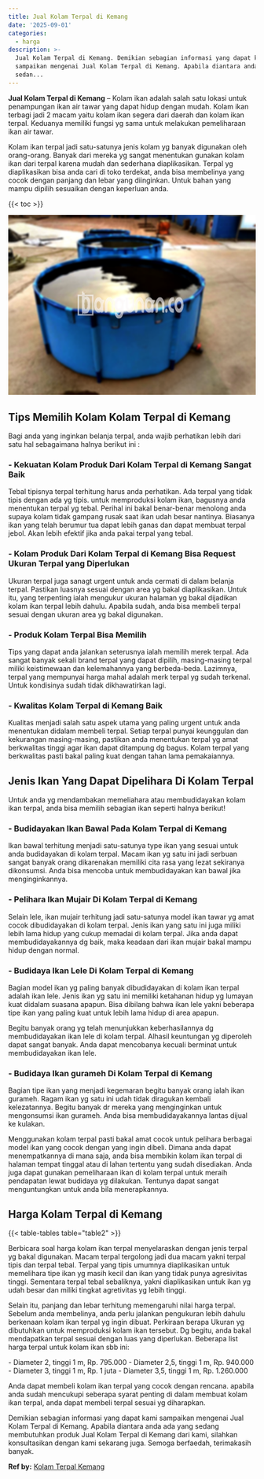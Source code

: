 ```yaml
---
title: Jual Kolam Terpal di Kemang
date: '2025-09-01'
categories:
  - harga
description: >-
  Jual Kolam Terpal di Kemang. Demikian sebagian informasi yang dapat kami
  sampaikan mengenai Jual Kolam Terpal di Kemang. Apabila diantara anda ada yang
  sedan...
---
```


**Jual Kolam Terpal di Kemang** – Kolam ikan adalah salah satu lokasi untuk penampungan ikan air tawar yang dapat hidup dengan mudah. Kolam ikan terbagi jadi 2 macam yaitu kolam ikan segera dari daerah dan kolam ikan terpal. Keduanya memiliki fungsi yg sama untuk melakukan pemeliharaan ikan air tawar.

Kolam ikan terpal jadi satu-satunya jenis kolam yg banyak digunakan oleh orang-orang. Banyak dari mereka yg sangat menentukan gunakan kolam ikan dari terpal karena mudah dan sederhana diaplikasikan. Terpal yg diaplikasikan bisa anda cari di toko terdekat, anda bisa membelinya yang cocok dengan panjang dan lebar yang diinginkan. Untuk bahan yang mampu dipilih sesuaikan dengan keperluan anda.

{{< toc >}}

![Jual Kolam Terpal di Kemang](/images/jual-kolam-terpal-18.png)

## Tips Memilih Kolam Kolam Terpal di Kemang

Bagi anda yang inginkan belanja terpal, anda wajib perhatikan lebih dari satu hal sebagaimana halnya berikut ini :

### \- Kekuatan Kolam Produk Dari Kolam Terpal di Kemang Sangat Baik

Tebal tipisnya terpal terhitung harus anda perhatikan. Ada terpal yang tidak tipis dengan ada yg tipis. untuk memproduksi kolam ikan, bagusnya anda menentukan terpal yg tebal. Perihal ini bakal benar-benar menolong anda supaya kolam tidak gampang rusak saat ikan udah besar nantinya. Biasanya ikan yang telah berumur tua dapat lebih ganas dan dapat membuat terpal jebol. Akan lebih efektif jika anda pakai terpal yang tebal.

### \- Kolam Produk Dari Kolam Terpal di Kemang Bisa Request Ukuran Terpal yang Diperlukan

Ukuran terpal juga sanagt urgent untuk anda cermati di dalam belanja terpal. Pastikan luasnya sesuai dengan area yg bakal diaplikasikan. Untuk itu, yang terpenting ialah mengukur ukuran halaman yg bakal dijadikan kolam ikan terpal lebih dahulu. Apabila sudah, anda bisa membeli terpal sesuai dengan ukuran area yg bakal digunakan.

### \- Produk Kolam Terpal Bisa Memilih

Tips yang dapat anda jalankan seterusnya ialah memilih merek terpal. Ada sangat banyak sekali brand terpal yang dapat dipilih, masing-masing terpal miliki keistimewaan dan kelemahannya yang berbeda-beda. Lazimnya, terpal yang mempunyai harga mahal adalah merk terpal yg sudah terkenal. Untuk kondisinya sudah tidak dikhawatirkan lagi.

### \- Kwalitas Kolam Terpal di Kemang Baik

Kualitas menjadi salah satu aspek utama yang paling urgent untuk anda menentukan didalam membeli terpal. Setiap terpal punyai keunggulan dan kekurangan masing-masing, pastikan anda menentukan terpal yg amat berkwalitas tinggi agar ikan dapat ditampung dg bagus. Kolam terpal yang berkwalitas pasti bakal paling kuat dengan tahan lama pemakaiannya.

## Jenis Ikan Yang Dapat Dipelihara Di Kolam Terpal

Untuk anda yg mendambakan memeliahara atau membudidayakan kolam ikan terpal, anda bisa memilih sebagian ikan seperti halnya berikut!

### \- Budidayakan Ikan Bawal Pada Kolam Terpal di Kemang

Ikan bawal terhitung menjadi satu-satunya type ikan yang sesuai untuk anda budidayakan di kolam terpal. Macam ikan yg satu ini jadi serbuan sangat banyak orang dikarenakan memiliki cita rasa yang lezat sekiranya dikonsumsi. Anda bisa mencoba untuk membudidayakan kan bawal jika menginginkannya.

### \- Pelihara Ikan Mujair Di Kolam Terpal di Kemang

Selain lele, ikan mujair terhitung jadi satu-satunya model ikan tawar yg amat cocok dibudidayakan di kolam terpal. Jenis ikan yang satu ini juga miliki lebih lama hidup yang cukup memadai di kolam terpal. Jika anda dapat membudidayakannya dg baik, maka keadaan dari ikan mujair bakal mampu hidup dengan normal.

### \- Budidaya Ikan Lele Di Kolam Terpal di Kemang

Bagian model ikan yg paling banyak dibudidayakan di kolam ikan terpal adalah ikan lele. Jenis ikan yg satu ini memiliki ketahanan hidup yg lumayan kuat didalam suasana apapun. Bisa dibilang bahwa ikan lele yakni beberapa tipe ikan yang paling kuat untuk lebih lama hidup di area apapun.

Begitu banyak orang yg telah menunjukkan keberhasilannya dg membudidayakan ikan lele di kolam terpal. Alhasil keuntungan yg diperoleh dapat sangat banyak. Anda dapat mencobanya kecuali berminat untuk membudidayakan ikan lele.

### \- Budidaya Ikan gurameh Di Kolam Terpal di Kemang

Bagian tipe ikan yang menjadi kegemaran begitu banyak orang ialah ikan gurameh. Ragam ikan yg satu ini udah tidak diragukan kembali kelezatannya. Begitu banyak dr mereka yang menginginkan untuk mengonsumsi ikan gurameh. Anda bisa membudidayakannya lantas dijual ke kulakan.

Menggunakan kolam terpal pasti bakal amat cocok untuk pelihara berbagai model ikan yang cocok dengan yang ingin dibeli. Dimana anda dapat menempatkannya di mana saja, anda bisa membikin kolam ikan terpal di halaman tempat tinggal atau di lahan tertentu yang sudah disediakan. Anda juga dapat gunakan pemeliharaan ikan di kolam terpal untuk meraih pendapatan lewat budidaya yg dilakukan. Tentunya dapat sangat menguntungkan untuk anda bila menerapkannya.

## Harga Kolam Terpal di Kemang

{{< table-tables table="table2" >}}

Berbicara soal harga kolam ikan terpal menyelaraskan dengan jenis terpal yg bakal digunakan. Macam terpal tergolong jadi dua macam yakni terpal tipis dan terpal tebal. Terpal yang tipis umumnya diaplikasikan untuk memelihara tipe ikan yg masih kecil dan ikan yang tidak punya agresivitas tinggi. Sementara terpal tebal sebaliknya, yakni diaplikasikan untuk ikan yg udah besar dan miliki tingkat agretivitas yg lebih tinggi.

Selain itu, panjang dan lebar terhitung memengaruhi nilai harga terpal. Sebelum anda membelinya, anda perlu jalankan pengukuran lebih dahulu berkenaan kolam ikan terpal yg ingin dibuat. Perkiraan berapa Ukuran yg dibutuhkan untuk memproduksi kolam ikan tersebut. Dg begitu, anda bakal mendapatkan terpal sesuai dengan luas yang diperlukan. Beberapa list harga terpal untuk kolam ikan sbb ini:

\- Diameter 2, tinggi 1 m, Rp. 795.000 - Diameter 2,5, tinggi 1 m, Rp. 940.000 - Diameter 3, tinggi 1 m, Rp. 1 juta - Diameter 3,5, tinggi 1 m, Rp. 1.260.000

Anda dapat membeli kolam ikan terpal yang cocok dengan rencana. apabila anda sudah mencukupi seberapa syarat penting di dalam membuat kolam ikan terpal, anda dapat membeli terpal sesuai yg diharapkan.

Demikian sebagian informasi yang dapat kami sampaikan mengenai Jual Kolam Terpal di Kemang. Apabila diantara anda ada yang sedang membutuhkan produk Jual Kolam Terpal di Kemang dari kami, silahkan konsultasikan dengan kami sekarang juga. Semoga berfaedah, terimakasih banyak.

**Ref by:** [Kolam Terpal Kemang](https://id.wikipedia.org/wiki/Kolam)
